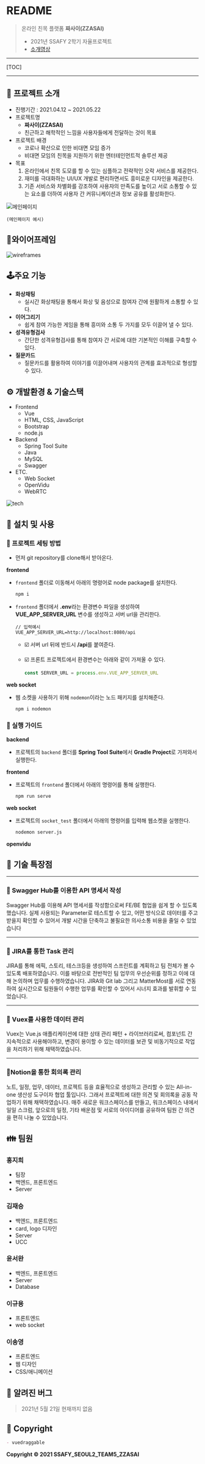 # README

> 온라인 친목 플랫폼 **짜사이(ZZASAI)**
>
> - 2021년 SSAFY 2학기 자율프로젝트
> - [소개영상](https://youtu.be/f-Mthlg8UrY)

---

[TOC]

---



## 📑 프로젝트 소개

- 진행기간 : 2021.04.12 ~ 2021.05.22
- 프로젝트명
  - **짜사이(ZZASAI)**
  - 친근하고 해학적인 느낌을 사용자들에게 전달하는 것이 목표
- 프로젝트 배경
  - 코로나 확산으로 인한 비대면 모임 증가
  - 비대면 모임의 친목을 지원하기 위한 엔터테인먼트적 솔루션 제공
- 목표
  1. 온라인에서 친목 도모를 할 수 있는 심플하고 전략적인 오락 서비스를 제공한다.
  2. 재미를 극대화하는 UI/UX 개발로 편리하면서도 흥미로운 디자인을 제공한다.
  3. 기존 서비스와 차별화를 강조하여 사용자의 만족도를 높이고 서로 소통할 수 있는 요소를 더하여 사용자 간 커뮤니케이션과 정보 공유를 활성화한다.

![메인페이지](documents/img/main.png)

`(메인페이지 예시)`



## 👀와이어프레임

![wireframes](documents/img/wireframes.png)



## 🕹️주요 기능

- **화상채팅**
  - 실시간 화상채팅을 통해서 화상 및 음성으로 참여자 간에 원활하게 소통할 수 있다.
- **이어그리기**
  - 쉽게 참여 가능한 게임을 통해 흥미와 소통 두 가지를 모두 이끌어 낼 수 있다.
- **성격유형검사**
  - 간단한 성격유형검사를 통해 참여자 간 서로에 대한 기본적인 이해를 구축할 수 있다.
- **질문카드**
  - 질문카드를 활용하여 이야기를 이끌어내며 사용자의 관계를 효과적으로 형성할 수 있다.



## ⚙️ 개발환경 & 기술스택

- Frontend
  - Vue
  - HTML, CSS, JavaScript
  - Bootstrap
  - node.js
- Backend
  - Spring Tool Suite
  - Java
  - MySQL
  - Swagger
- ETC.
  - Web Socket
  - OpenVidu
  - WebRTC

![tech](documents/img/tech.png)



## :cactus: 설치 및 사용

### :ferris_wheel: 프로젝트 세팅 방법

- 먼저 git repository를 clone해서 받아온다.

**frontend**

- `frontend` 폴더로 이동해서 아래의 명령어로 node package를 설치한다.

  ```bash
  npm i
  ```

- `frontend` 폴더에서 **.env**라는 환경변수 파일을 생성하여 **VUE_APP_SERVER_URL** 변수를 생성하고 서버 url을 관리한다.

  ```
  // 입력예시
  VUE_APP_SERVER_URL=http://localhost:8080/api
  ```

  - :ballot_box_with_check: 서버 url 뒤에 반드시 **/api**를 붙여준다.

  - :ballot_box_with_check: 프론트 프로젝트에서 환경변수는 아래와 같이 가져올 수 있다.

    ```javascript
    const SERVER_URL = process.env.VUE_APP_SERVER_URL
    ```

**web socket**

- 웹 소켓을 사용하기 위해 `nodemon`이라는 노드 패키지를 설치해준다.

  ```bash
  npm i nodemon
  ```

  

### :book: 실행 가이드

**backend**

- 프로젝트의 `backend` 폴더를 **Spring Tool Suite**에서 **Gradle Project**로 가져와서 실행한다.

**frontend**

- 프로젝트의 `frontend` 폴더에서 아래의 명령어를 통해 실행한다.

  ```bash
  npm run serve
  ```

**web socket**

- 프로젝트의 `socket_test` 폴더에서 아래의 명령어를 입력해 웹소켓을 실행한다.

  ```bash
  nodemon server.js
  ```

**openvidu**





## 📌 기술 특장점

------

### 📃 Swagger Hub를 이용한 API 명세서 작성

Swagger Hub를 이용해 API 명세서를 작성함으로써 FE/BE 협업을 쉽게 할 수 있도록 했습니다. 실제 사용되는 Parameter로 테스트할 수 있고, 어떤 방식으로 데이터를 주고받을지 확인할 수 있어서 개발 시간을 단축하고 불필요한 의사소통 비용을 줄일 수 있었습니다

------

### 🌈 JIRA를 통한 Task 관리

JIRA를 통해 에픽, 스토리, 테스크등을 생성하여 스프린트를 계획하고 팀 전체가 볼 수 있도록 배포하였습니다. 이를 바탕으로 전반적인 팀 업무의 우선순위를 정하고 이에 대해 논의하며 업무를 수행하였습니다. JIRA와 Git lab 그리고 MatterMost를 서로 연동하여 실시간으로 팀원들이 수행한 업무를 확인할 수 있어서 시너지 효과를 발휘할 수 있었습니다.

------

### 📕 Vuex를 사용한 데이터 관리

Vuex는 Vue.js 애플리케이션에 대한 상태 관리 패턴 + 라이브러리로써, 컴포넌트 간 지속적으로 사용해야하고, 변경이 용이할 수 있는 데이터를 보관 및 비동기적으로 작업을 처리하기 위해 채택하였습니다.

------

### 📄Notion을 통한 회의록 관리

노트, 일정, 업무, 데이터, 프로젝트 등을 효율적으로 생성하고 관리할 수 있는 All-in-one 생산성 도구이자 협업 툴입니다. 그래서 프로젝트에 대한 의견 및 회의록을 공동 작업하기 위해 채택하였습니다. 매주 새로운 워크스페이스를 만들고, 워크스페이스 내에서 일일 스크럼, 앞으로의 일정, 기타 배운점 및 서로의 아이디어를 공유하여 팀원 간 의견을 편히 나눌 수 있었습니다.



## :family: 팀원

### 홍지희

- 팀장
- 백엔드, 프론트엔드
- Server

### 김재승

- 백엔드, 프론트엔드
- card, logo 디자인
- Server
- UCC

### 윤서완

- 백엔드, 프론트엔드
- Server
- Database

### 이규용

- 프론트엔드
- web socket

### 이송영

- 프론트엔드
- 웹 디자인
- CSS/애니메이션



## :bug: 알려진 버그

> 2021년 5월 21일 현재까지 없음



## :carrot: Copyright

```markdown
- vuedraggable
```



**Copyright © 2021 SSAFY_SEOUL2_TEAM5_ZZASAI**
